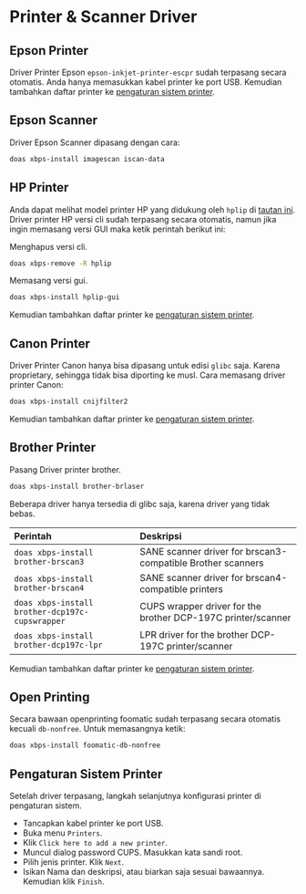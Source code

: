 # Printer & Scanner Driver

## Epson Printer

Driver Printer Epson `epson-inkjet-printer-escpr` sudah terpasang secara otomatis. Anda hanya memasukkan kabel printer ke port USB. Kemudian tambahkan daftar printer ke [pengaturan sistem printer](#pengaturan-sistem-printer).

## Epson Scanner

Driver Epson Scanner dipasang dengan cara:

```bash
doas xbps-install imagescan iscan-data
```

## HP Printer

Anda dapat melihat model printer HP yang didukung oleh `hplip` di <a href="https://developers.hp.com/hp-linux-imaging-and-printing/supported_devices/index" target="_blank">tautan ini</a>. Driver printer HP versi cli sudah terpasang secara otomatis, namun jika ingin memasang versi GUI maka ketik perintah berikut ini:

Menghapus versi cli.

```bash
doas xbps-remove -R hplip
```

Memasang versi gui.

```bash
doas xbps-install hplip-gui
```

Kemudian tambahkan daftar printer ke [pengaturan sistem printer](#pengaturan-sistem-printer).

## Canon Printer

Driver Printer Canon hanya bisa dipasang untuk edisi `glibc` saja. Karena proprietary, sehingga tidak bisa diporting ke musl. Cara memasang driver printer Canon:

```bash
doas xbps-install cnijfilter2
```

Kemudian tambahkan daftar printer ke [pengaturan sistem printer](#pengaturan-sistem-printer).

## Brother Printer

Pasang Driver printer brother.

```bash
doas xbps-install brother-brlaser
```

Beberapa driver hanya tersedia di glibc saja, karena driver yang tidak bebas.

Perintah                          | Deskripsi
 :---                             | :---
`doas xbps-install brother-brscan3`             | SANE scanner driver for brscan3-compatible Brother scanners
`doas xbps-install brother-brscan4`             | SANE scanner driver for brscan4-compatible printers
`doas xbps-install brother-dcp197c-cupswrapper` | CUPS wrapper driver for the brother DCP-197C printer/scanner
`doas xbps-install brother-dcp197c-lpr`         | LPR driver for the brother DCP-197C printer/scanner

Kemudian tambahkan daftar printer ke [pengaturan sistem printer](#pengaturan-sistem-printer).

## Open Printing

Secara bawaan openprinting foomatic sudah terpasang secara otomatis kecuali `db-nonfree`. Untuk memasangnya ketik:

```bash
doas xbps-install foomatic-db-nonfree
```

## Pengaturan Sistem Printer

Setelah driver terpasang, langkah selanjutnya konfigurasi printer di pengaturan sistem.

* Tancapkan kabel printer ke port USB.
* Buka menu `Printers`.
* Klik `Click here to add a new printer`.
* Muncul dialog password CUPS. Masukkan kata sandi root.
* Pilih jenis printer. Klik `Next`.
* Isikan Nama dan deskripsi, atau biarkan saja sesuai bawaannya. Kemudian klik `Finish`.

